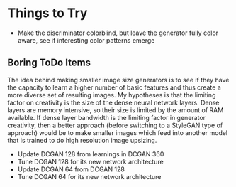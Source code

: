 # Things to Try

- Make the discriminator colorblind, but leave the generator fully color aware, see if interesting color patterns emerge

## Boring ToDo Items

The idea behind making smaller image size generators is to see if they have the capacity to learn a higher number of basic features and thus create a more diverse set of resulting images. My hypotheses is that the limiting factor on creativity is the size of the dense neural network layers. Dense layers are memory intensive, so their size is limited by the amount of RAM available. If dense layer bandwidth is the limiting factor in generator creativity, then a better approach (before switching to a StyleGAN type of approach) would be to make smaller images which feed into another model that is trained to do high resolution image upsizing. 

- Update DCGAN 128 from learnings in DCGAN 360
- Tune DCGAN 128 for its new network architecture
- Update DCGAN 64 from DCGAN 128
- Tune DCGAN 64 for its new network architecture
